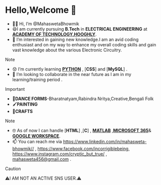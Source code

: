   # Hello,Welcome 👋
- 🙋‍♀️ Hi, I’m @MahaswetaBhowmik
- 😄I am currently pursuing **B.Tech** in **ELECTRICAL ENGINEERING** at [**ACADEMY OF TECHNOLOGY,HOOGHLY**](https://aot.edu.in/).
- 📑 I’m interested in gaining new knowledge.I am an avid coding enthusiast and on my way to enhance my overall coding skills and gain vast knowledge about the various Electronic Circuitry.
>[!NOTE]
>- 😟 I’m currently learning [**PYTHON**](https://www.python.org/) , [**CSS**] and [**MySQL**] .
>- 🤗 I’m looking to collaborate in the near future as I am in my learning/training period .

>[!IMPORTANT]
>- 💃**DANCE FORMS**-Bharatnatyam,Rabindra Nritya,Creative,Bengali Folk
>- 🖌️**PAINTING**
>- 🌻**CRAFTS**

>[!NOTE]
>- 🤓 As of now I can handle [**HTML**] ,[**C**] , [**MATLAB**](https://matlab.mathworks.com/) ,[**MICROSOFT 365**](https://www.office.com/)& [**GOOGLE WORKSPACE**](https://www.googleadservices.com/pagead/aclk?sa=L&ai=DChcSEwilqL2N8-2AAxWVMdQBHTAJB1sYABAAGgJvYQ&gclid=CjwKCAjwloynBhBbEiwAGY25dNjm-C-wdxIw4FAXkOXL_CAQIsLcGxZx0_by08-XldB_Olvlgxw0gBoCW88QAvD_BwE&ei=MWzjZIqnKPae4-EPvb2ByAg&ohost=www.google.com&cid=CAESbOD2VqgLBNhR37AZ47mGBPDHm-B1vDUQG1cRDIi1Mgzt9t5npDXdjVzeER_z8pAXziBjCdWbEB94uVtbDFhgNaU3eVcC8hhZO8KI7Pb1GlvJg9HGxtmGNsgJpAoPo3ySouxANbIiSYXP-uMFBg&sig=AOD64_2REMaZlAAg3D2_jc9_dgMZ0y6NiQ&q&sqi=2&adurl&ved=2ahUKEwjKg6ON8-2AAxV2zzgGHb1eAIkQ0Qx6BAgOEAE).
>- 📫 You can reach me via https://www.linkedin.com/in/mahasweta-bhowmik// ,  https://www.facebook.com/incorrigiblebeing, https://www.instagram.com/cryptic_but_true/ ,  mahasweta456@gmail.com .

>[!CAUTION]
>⚠️I AM NOT AN ACTIVE SNS USER.⚠️
